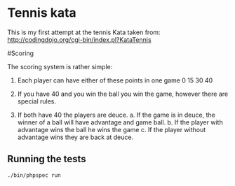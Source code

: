 # Tennis kata

This is my first attempt at the tennis Kata taken from: http://codingdojo.org/cgi-bin/index.pl?KataTennis

#Scoring

The scoring system is rather simple:

1. Each player can have either of these points in one game 0 15 30 40

2. If you have 40 and you win the ball you win the game, however there are special rules.

3. If both have 40 the players are deuce. a. If the game is in deuce, the winner of a ball will have advantage and game ball.   b. If the player with advantage wins the ball he wins the game c. If the player without advantage wins they are back at deuce.

## Running the tests

`./bin/phpspec run`

